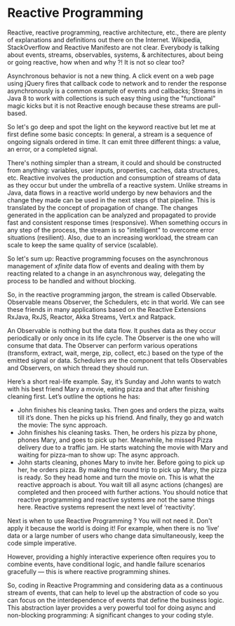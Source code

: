 # Reactive Programming

Reactive, reactive programming, reactive architecture, etc., there are plenty of explanations and definitions out there on the Internet. Wikipedia, StackOverflow and Reactive Manifesto are not clear. Everybody is talking about events, streams, observables, systems, & architectures, about being or going reactive, how when and why ?! It is not so clear too?

Asynchronous behavior is not a new thing. A click event on a web page using jQuery fires that callback code to network and to render the response asynchronously is a common example of events and callbacks; Streams in Java 8 to work with collections is such easy thing using the "functional" magic kicks but it is not Reactive enough because these streams are pull-based.

So let's go deep and spot the light on the keyword reactive but let me at first define some basic concepts: In general, a stream is a sequence of ongoing signals ordered in time. It can emit three different things: a value, an error, or a completed signal. 

There's nothing simpler than a stream, it could and should be constructed from anything: variables, user inputs, properties, caches, data structures, etc. Reactive involves the production and consumption of streams of data as they occur but under the umbrella of a reactive system. Unlike streams in Java, data flows in a reactive world undergo by new behaviors and the change they made can be used in the next steps of that pipeline. This is translated by the concept of propagation of change. The changes generated in the application can be analyzed and propagated to provide fast and consistent response times (responsive). When something occurs in any step of the process, the stream is so "intelligent" to overcome error situations (resilient). Also, due to an increasing workload, the stream can scale to keep the same quality of service (scalable). 

So let's sum up: Reactive programming focuses on the asynchronous management of *xfinite* data flow of events and dealing with them by reacting related to a change in an asynchronous way, delegating the process to be handled and without blocking. 

So, in the reactive programming jargon, the stream is called Observable. Observable means Observer, the Schedulers, etc in that world. We can see these friends in many applications based on the Reactive Extensions RxJava, RxJS, Reactor, Akka Streams, Vert.x and Ratpack. 

An Observable is nothing but the data flow. It pushes data as they occur periodically or only once in its life cycle. The Observer is the one who will consume that data. The Observer can perform various operations (transform, extract, wait, merge, zip, collect, etc.) based on the type of the emitted signal or data. Schedulers are the component that tells Observables and Observers, on which thread they should run.

Here’s a short real-life example. Say, it’s Sunday and John wants to watch with his best friend Mary a movie, eating pizza and that after finishing cleaning first. Let’s outline the options he has:

- John finishes his cleaning tasks. Then goes and orders the pizza, waits till it’s done. Then he picks up his friend. And finally, they go and watch the movie: The sync approach.
- John finishes his cleaning tasks. Then, he orders his pizza by phone, phones Mary, and goes to pick up her. Meanwhile, he missed Pizza delivery due to a traffic jam. He starts watching the movie with Mary and waiting for pizza-man to show up: The async approach. 
- John starts cleaning, phones Mary to invite her. Before going to pick up her, he orders pizza. By making the round trip to pick up Mary, the pizza is ready. So they head home and turn the movie on. This is what the reactive approach is about. You wait till all async actions (changes) are completed and then proceed with further actions.
  You should notice that reactive programming and reactive systems are not the same things here. Reactive systems represent the next level of ‘reactivity’. 

Next is when to use Reactive Programming ? You will not need it. Don't apply it because the world is doing it! For example, when there is no ‘live’ data or a large number of users who change data simultaneously, keep the code simple imperative. 

However, providing a highly interactive experience often requires you to combine events, have conditional logic, and handle failure scenarios gracefully — this is where reactive programming shines.

So, coding in Reactive Programming and considering data as a continuous stream of events, that can help to level up the abstraction of code so you can focus on the interdependence of events that define the business logic. This abstraction layer provides a very powerful tool for doing async and non-blocking programming: A significant changes to your coding style. 